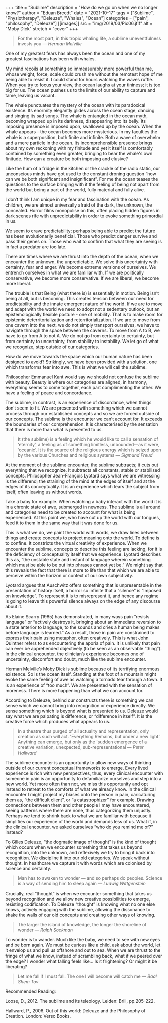 +++
title = "Sublime"
description = "How do we go on when we no longer know?"
author = "Eduan Breedt"
date = "2021-10-17"
tags = ["Sublime", "Physiotherapy", "Deleuze", "Whales", "Ocean"]
categories = ["pain", "philosophy", "Deleuze"]
[[images]]
  src = "img/2019/03/Pic06.jfif"
  alt = "Moby Dick"
  stretch = "cover"
+++

>For the most part, in this tropic whaling life, a sublime uneventfulness invests you
> — <cite>Herman Melville</cite>

One of my greatest fears has always been the ocean and one of my greatest fascinations has been with whales. 

My mind recoils at something so immeasurably more powerful than me, whose weight, force, scale could crush 
me without the remotest hope of me being able to resist it. I could stand for hours watching the waves ruffle. 
When you try to focus your view, the ocean laughs at your tininess; it is too big for us. The ocean pushes us 
to the limits of our ability to capture and tame, leaving us vacant. 

The whale punctuates the mystery of the ocean with its paradoxical existence. Its enormity elegantly glides 
across the ocean stage, dancing and singing its sad songs. The whale is entangled in the ocean myth, becoming 
wrapped up in its darkness, disappearing into its belly. Its imposing presence is imposed upon, swallowed up 
by the ocean. When the whale appears - the ocean becomes more mysterious. In my faculties the whale is a 
superposition, both finite and infinite. Both a wave of overwhelm and a mere particle in the ocean. Its 
incomprehensible presence brings about my own reckoning with my finitude and yet it itself is comfortably 
contained by something even greater, bringing to bear the whale's own finitude. How can a creature be both 
imposing and elusive?

Like the hum of a fridge in the kitchen or the crackle of the radio static, our unconscious minds 
have got used to the constant droning question “how can we be both significant and insignificant”. For me the 
ocean teases the questions to the surface bringing with it the feeling of being not apart from the world but 
being a part of the world, fully material and fully alive.

I don’t think I am unique in my fear and fascination with the ocean. As children, we are almost universally 
afraid of the dark, the unknown, the concealed. Horror films monopolise on this, often placing hidden figures 
in dark scenes rife with unpredictability in order to evoke something primordial in us. 

We seem to crave predictability; perhaps being able to predict the future has been evolutionarily beneficial. 
Those who predict danger survive and pass their genes on. Those who wait to confirm that what they are seeing 
is in fact a predator are too late. 

There are times where we are thrust into the depth of the ocean, when we encounter the unknown, the unpredictable. 
We solve this uncertainty with certainty, fear and anger. We become extreme versions of ourselves. We entrench 
ourselves in what we are familiar with. If we are politically conservative, we become more conservative. If we 
are liberal, we become more liberal.

The trouble is that Being (what there is) is essentially in motion. Being isn’t being at all, but is becoming. 
This creates tension between our need for predictability and the innate emergent nature of the world. If we are 
to move and adapt with the world we need to adopt not a sedentary outlook, but an epistemologically flexible 
posture - one of mobility. That is to make room for epistemic deterritorialization and reterritorialization. 
If we are to move from one cavern into the next, we do not simply transport ourselves, we have to navigate 
through the space between the caverns. To move from A to B, we have to go from A to not A. We do not go from 
certainty to certainty, but from certainty to uncertainty, from stability to instability. We let go of what we 
recognize, step outside of our categories. 

How do we move towards the space which our human nature has been designed to avoid? Strikingly, we have been 
provided with a solution, one which transforms fear into awe. This is what we will call the sublime. 

Philosopher Emmanuel Kant would say we should not confuse the sublime with beauty. Beauty is where our 
categories are aligned, in harmony, everything seems to come together, each part complimenting the other. 
We have a feeling of peace and concordance. 

The sublime, in contrast, is an experience of discordance, when things don’t seem to fit. We are presented with 
something which we cannot process through our established concepts and so we are forced outside of our concepts. 
The sublime is the encounter we can’t account for. It exceeds the boundaries of our comprehension. It is 
characterised by the sensation that there is more than what is presented to us.

>It (the sublime) is a feeling which he would like to call a sensation of ‘eternity’, a feeling as of something 
limitless, unbounded—as it were, ‘oceanic’. It is the source of the religious energy which is seized upon by 
the various Churches and religious systems
> — <cite>Sigmund Freud</cite>


At the moment of the sublime encounter, the sublime subtracts; it cuts out everything that we recognize. It 
subtracts all constants, stable or stabilised concepts. Philosopher Jean-François Lyotard says what we are 
witnessing is the differend; the straining of the mind at the edges of itself and at the edges of its 
conceptuality. It is an experience which tears the subject from itself, often leaving us without words. 

Take a baby for example. When watching a baby interact with the world it is in a chronic state of awe, submerged 
in newness. The sublime is all around and categories need to be created to account for what is being experienced. 
At this point we, who have cut up the world with our tongues, feed it to them in the same way that it was done 
for us.

This is what we do, we paint the world with words, we draw lines between things and create concepts to project 
meaning onto the world. To define is to confine. It constricts the virtual creativity of experience. When we 
encounter the sublime, concepts to describe this feeling are lacking, for it is the deficiency of conceptuality 
itself that we experience. Lyotard describes this as, “the unstable state and instant of language wherein 
something which must be able to be put into phrases cannot yet be.”  We might say that this reveals the fact 
that there is more  to life than that which we are able to perceive within the horizon or context of our own 
subjectivity.

Lyotard argues that Auschwitz offers something that is unpresentable in the presentation of history itself, a horror 
so infinite that a “silence” is “imposed on knowledge”. To represent it is to misrepresent it, and hence any regime 
is going to leave this powerful silence always on the edge of any discourse about it.

As Elaine Scarry (1985) has demonstrated, in many ways pain “resists language” or “actively destroys it, bringing 
about an immediate reversion to a state anterior to language, to the sounds and cries a human being makes before 
language is learned.” As a result, those in pain are constrained to express their pain using metaphor, often 
creatively. This is what John Quintner refers to as encountering the aporia of pain. It is unlikely that pain 
can ever be apprehended objectively (to be seen as an observable “thing”). In the clinical encounter, the 
clinician’s experience becomes one of uncertainty, discomfort and doubt, much like the sublime encounter.

Herman Melville’s Moby Dick is sublime because of its terrifying enormous existence. So is the ocean itself. 
Standing at the foot of a mountain might evoke the same feeling of awe as watching a tornado tear through a town. 
It is an experience of “too much”. We are presented with the sensation of moreness. There is more happening than 
what we can account for. 

According to Deleuze, behind our constructs there is something we can sense which we cannot bring into recognition 
or experience directly. We sense something which is beyond what is presented to us. Deleuze would say what we are 
palpating is difference, or  “difference in itself”. It is the creative force which produces what appears to us. 

>In a theatre thus purged of all actuality and representation, only creation as such will act. 'Everything Remains, 
but under a new light.' Anything can emerge, but only as the 'sudden emergence of a creative variation, unexpected, 
sub-representational
> — <cite>Peter Hallward</cite>

The sublime encounter is an opportunity to allow new ways of thinking outside of our current conceptual frameworks 
to emerge. Every lived experience is rich with new perspectives, thus, every clinical encounter with someone in pain 
is an opportunity to defamiliarize ourselves and step into a new world. Yet more often than not, we miss this 
opportunity and opt instead to retreat to the comforts of what we already know. In the clinical encounter I might 
project my biases onto the person in pain, caricaturing them as, “the difficult client”, or “a catastrophizer” for 
example. Drawing connections between them and other people I may have encountered, seeing patterns where there are 
none, thus categorizing them unjustly. Perhaps we tend to shrink back to what we are familiar with because it 
simplifies our experience of the world and demands less of us. What if, in the clinical encounter, we asked 
ourselves “who do you remind me of?” instead?

To Gilles Deleuze, “the dogmatic image of thought” is the kind of thought which occurs when we encounter something 
that takes us beyond recognition, into the unknown, and reflexively we try to bring it back into recognition. We 
discipline it into our old categories. We speak without thought. In healthcare we capture it with words which are 
colonised by science and certainty. 

>Man has to awaken to wonder — and so perhaps do peoples. Science is a way of sending him to sleep again
> — <cite>Ludwig Wittgenstein</cite>

Crucially, real “thought” is when we encounter something that takes us beyond recognition and we allow new creative 
possibilities to emerge, resisting codification. To Deleuze “thought” is knowing what no one else knows, actively 
engaging with the sublime, allowing the dissonance to shake the walls of our old concepts and creating other ways 
of knowing. 


>The larger the island of knowledge, the longer the shoreline of wonder
> — <cite>Ralph Sockman</cite>

To wonder is to wander. Much like the baby, we need to see with new eyes and be born again. We must be curious like 
a child, ask about the world, let it envelop us and pull us offshore and out to sea. When we are thrust to the fringe 
of what we know, instead of scrambling back, what if we peered over the edge? I wonder what falling feels like… Is it 
frightening? Or might it be liberating?

>Let me fall if I must fall. The one I will become will catch me
> — <cite>Baal Shem Tov</cite>

Recommended Reading:

Loose, D., 2012. The sublime and its teleology. Leiden: Brill, pp.205-222.

Hallward, P., 2006. Out of this world: Deleuze and the Philosophy of Creation. London: Verso Books.
